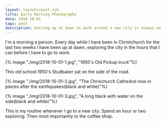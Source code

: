 ```yaml
--- 
layout: layouts/post.njk
title: Early Morning Photography
date: 2018-10-01
tags: post
description: Getting up at dawn to walk around a new city is always an adventure
---
```


I'm a morning a person. Every day while I have been in Christchurch for the last two weeks I have been up at dawn, exploring the city in the hours that I can before I have to go to work.

{% image "./img/2018-10-01-1.jpg", "1950's Old Pickup truck"%}

This old school 1950's Studbaker sat on the side of the road.

{% image "./img/2018-10-01-2.jpg", "The Chrischurch Cathedral now in pieces after the earthquakes(black and white)"%}

{% image "./img/2018-10-01-3.jpg", "A long black with water on the side(black and white)"%}

This is my routine whenever I go to a new city. Spend an hour or two exploring. Then most importantly to the coffee shop.